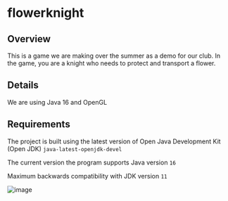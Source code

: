 # flowerknight

## Overview
This is a game we are making over the summer as a demo for our club.
In the game, you are a knight who needs to protect and transport a flower. 

## Details
We are using Java 16 and OpenGL

## Requirements
The project is built using the latest version of Open Java Development Kit (Open JDK)
`java-latest-openjdk-devel`

The current version the program supports Java version `16`

Maximum backwards compatibility with JDK version `11`

![image](https://github.com/dhs-gamedev/flowerknight/blob/main/data/image.png)
